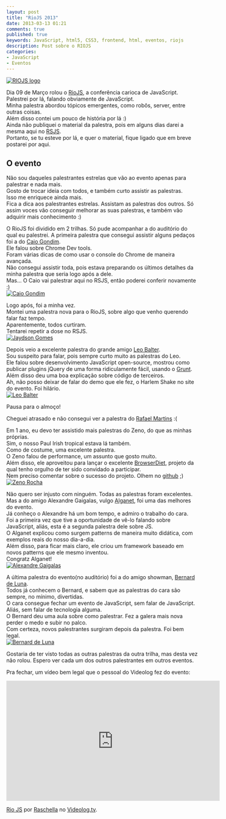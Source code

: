 ```yaml
---
layout: post
title: "RioJS 2013"
date: 2013-03-13 01:21
comments: true
published: true
keywords: JavaScript, html5, CSS3, frontend, html, eventos, riojs
description: Post sobre o RIOJS
categories:
- JavaScript 
- Eventos
---
```


[![RIOJS logo](/images/riojs.png)](http://riojs.org)  

Dia 09 de Março rolou o [RioJS](http://riojs.org/), a conferência carioca de JavaScript.  
Palestrei por lá, falando obviamente de JavaScript.  
Minha palestra abordou tópicos emergentes, como robôs, server, entre outras coisas.  
Além disso contei um pouco de história por lá :)  
Ainda não publiquei o material da palestra, pois em alguns dias darei a mesma aqui no [RSJS](http://rsjs.org).  
Portanto, se tu esteve por lá, e quer o material, fique ligado que em breve postarei por aqui.  
<!--more-->

## O evento  


Não sou daqueles palestrantes estrelas que vão ao evento apenas para palestrar e nada mais.  
Gosto de trocar ideia com todos, e também curto assistir as palestras.  
Isso me enriquece ainda mais.  
Fica a dica aos palestrantes estrelas. Assistam as palestras dos outros. Só assim voces vão conseguir melhorar as suas palestras, e também vão adquirir mais conhecimento :)  

O RioJS foi dividido em 2 trilhas. Só pude acompanhar a do auditório do qual eu palestrei. 
A primeira palestra que consegui assistir alguns pedaços foi a do [Caio Gondim](http://www.twitter.com/caio_gondim).  
Ele falou sobre Chrome Dev tools.  
Foram várias dicas de como usar o console do Chrome de maneira avançada.  
Não consegui assistir toda, pois estava preparando os últimos detalhes da minha palestra que seria logo após a dele.  
Mas... O Caio vai palestrar aqui no RSJS, então poderei conferir novamente :)  
[![Caio Gondim](/images/caio.jpg)](http://www.twitter.com/caio_gondim)  

Logo após, foi a minha vez.  
Montei uma palestra nova para o RioJS, sobre algo que venho querendo falar faz tempo.  
Aparentemente, todos curtiram.  
Tentarei repetir a dose no RSJS.  
[![Jaydson Gomes](/images/jaydson.jpg)](http://www.twitter.com/jaydson)  

Depois veio a excelente palestra do grande amigo [Leo Balter](http://www.twitter.com/leobalter).  
Sou suspeito para falar, pois sempre curto muito as palestras do Leo.  
Ele falou sobre desenvolvimento JavaScript open-source, mostrou como publicar plugins jQuery de uma forma ridiculamente fácil, usando o [Grunt](http://gruntjs.com/). Além disso deu uma boa explicação sobre código de terceiros.  
Ah, não posso deixar de falar do demo que ele fez, o Harlem Shake no site do evento. Foi hilário.  
[![Leo Balter](/images/leo.jpg)](http://www.twitter.com/leobalter)  

Pausa para o almoço!  

Cheguei atrasado e não consegui ver a palestra do [Rafael Martins](http://www.twitter.com/rafael_mws) :(  

Em 1 ano, eu devo ter assistido mais palestras do Zeno, do que as minhas próprias.  
Sim, o nosso Paul Irish tropical estava lá também.  
Como de costume, uma excelente palestra.  
O Zeno falou de performance, um assunto que gosto muito.  
Além disso, ele aproveitou para lançar o excelente [BrowserDiet](http://browserdiet.com/), projeto da qual tenho orgulho de ter sido convidado a participar.  
Nem preciso comentar sobre o sucesso do projeto. Olhem no [github](https://github.com/zenorocha/browser-diet) ;)
[![Zeno Rocha](/images/zeno.jpg)](http://www.twitter.com/zenorocha)  

Não quero ser injusto com ninguém. Todas as palestras foram excelentes.  
Mas a do amigo Alexandre Gaigalas, vulgo [Alganet](http://www.twitter.com/alganet), foi uma das melhores do evento.  
Já conheço o Alexandre há um bom tempo, e admiro o trabalho do cara.  
Foi a primeira vez que tive a oportunidade de vê-lo falando sobre JavaScript, aliás, esta é a segunda palestra dele sobre JS.  
O Alganet explicou como surgem patterns de maneira muito didática, com exemplos reais do nosso dia-a-dia.  
Além disso, para ficar mais claro, ele criou um framework baseado em novos patterns que ele mesmo inventou.  
Congratz Alganet!  
[![Alexandre Gaigalas](/images/alganet.jpg)](http://www.twitter.com/alganet)  

A última palestra do evento(no auditório) foi a do amigo showman, [Bernard de Luna](http://www.twitter.com/bernarddeluna).  
Todos já conhecem o Bernard, e sabem que as palestras do cara são sempre, no mínimo, divertidas.  
O cara consegue fechar um evento de JavaScript, sem falar de JavaScript. Aliás, sem falar de tecnologia alguma.  
O Bernard deu uma aula sobre como palestrar. Fez a galera mais nova perder o medo e subir no palco.  
Com certeza, novos palestrantes surgiram depois da palestra. Foi bem legal.  
[![Bernard de Luna](/images/bernard.jpg)](http://www.twitter.com/bernarddeluna)  

Gostaria de ter visto todas as outras palestras da outra trilha, mas desta vez não rolou. Espero ver cada um dos outros palestrantes em outros eventos.  

Pra fechar, um vídeo bem legal que o pessoal do Videolog fez do evento:  
<iframe width="560" height="315" src="http://embed.videolog.tv/v/index.php?id_video=948533&related=&hd=&color1=&color2=&color3=&slideshow=&config_url=&" scrolling="no" frameborder="0" webkitAllowFullScreen mozallowfullscreen allowFullScreen></iframe><p><a href="http://www.videolog.tv/video.php?id=948533" target="_blank">Rio JS</a> por <a href="http://www.videolog.tv/Raschella" target="_blank">Raschella</a>  no <a href="http://www.videolog.tv" target="_blank">Videolog.tv</a>.</p>